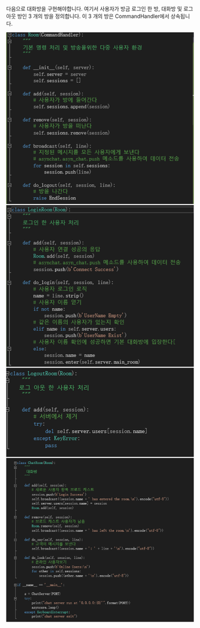 다음으로 대화방을 구현해야합니다. 
여기서 사용자가 방금 로그인 한 방, 대화방 및 로그 아웃 방인 3 개의 방을 정의합니다.
이 3 개의 방은 CommandHandler에서 상속됩니다.

![image](https://github.com/halikes/ERICA-ZZChatingRoom/blob/master/%E4%BB%A3%E7%A0%814.png)
![image](https://github.com/halikes/ERICA-ZZChatingRoom/blob/master/%E4%BB%A3%E7%A0%815.png)
![image](https://github.com/halikes/ERICA-ZZChatingRoom/blob/master/%E4%BB%A3%E7%A0%816.png)
![image](https://github.com/halikes/ERICA-ZZChatingRoom/blob/master/%E4%BB%A3%E7%A0%81code.png)
